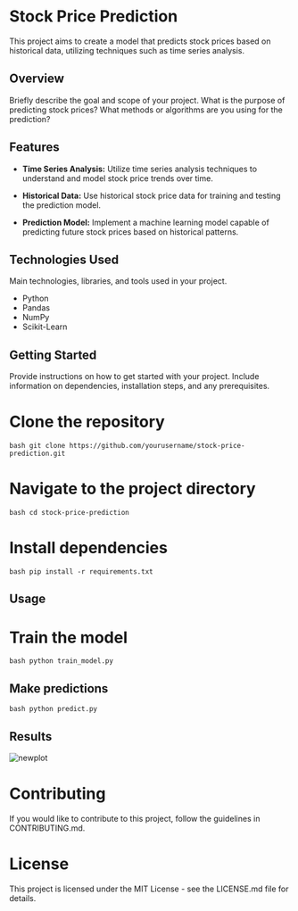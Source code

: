# Stock Price Prediction

This project aims to create a model that predicts stock prices based on historical data, utilizing techniques such as time series analysis.

## Overview

Briefly describe the goal and scope of your project. What is the purpose of predicting stock prices? What methods or algorithms are you using for the prediction?

## Features

- **Time Series Analysis:** Utilize time series analysis techniques to understand and model stock price trends over time.

- **Historical Data:** Use historical stock price data for training and testing the prediction model.

- **Prediction Model:** Implement a machine learning model capable of predicting future stock prices based on historical patterns.

## Technologies Used

Main technologies, libraries, and tools used in your project.

- Python
- Pandas
- NumPy
- Scikit-Learn

## Getting Started

Provide instructions on how to get started with your project. Include information on dependencies, installation steps, and any prerequisites.

# Clone the repository
```bash git clone https://github.com/yourusername/stock-price-prediction.git ```

# Navigate to the project directory
```bash cd stock-price-prediction ```

# Install dependencies
```bash pip install -r requirements.txt ```

## Usage

# Train the model
```bash python train_model.py ```

## Make predictions
```bash python predict.py ```

## Results

![newplot](https://github.com/kdsking19/StockMarket_Prediction/assets/93511618/af91563b-f1ee-4ef2-9134-7c2192272aee)

# Contributing

If you would like to contribute to this project, follow the guidelines in CONTRIBUTING.md.

# License

This project is licensed under the MIT License - see the LICENSE.md file for details.

